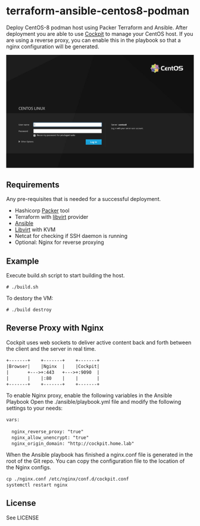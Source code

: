 
# terraform-ansible-centos8-podman

Deploy CentOS-8 podman host using Packer Terraform and Ansible. After deployment
you are able to use [Cockpit](https://cockpit-project.org/) to manage your
CentOS host. If you are using a reverse proxy, you can enable this in the
playbook so that a nginx configuration will be generated.

![CentOS-Cockpit](/files/centos8-cockpit.png)

Requirements
------------

Any pre-requisites that is needed for a successful deployment.

 - Hashicorp [Packer](https://packer.io/downloads.html) tool
 - Terraform with [libvirt](https://github.com/dmacvicar/terraform-provider-libvirt) provider
 - [Ansible](https://ansible.com)
 - [Libvirt](https://libvirt.org) with KVM
 - Netcat for checking if SSH daemon is running
 - Optional: Nginx for reverse proxying

Example
-------

Execute build.sh script to start building the host.

    # ./build.sh 

To destory the VM:

    # ./build destroy
    
Reverse Proxy with Nginx
------------------------
Cockpit uses web sockets to deliver active content back and forth between 
the client and the server in real time. 

    +-------+    +-------+    +-------+
    |Browser|    |Nginx  |    |Cockpit|
    |       +--->+:443   +--->+:9090  |
    |       |    |:80    |    |       |
    +-------+    +-------+    +-------+

To enable Nginx proxy, enable the following variables in the Ansible Playbook
Open the ./ansible/playbook.yml file and modify the following settings to your
needs:

    vars:

      nginx_reverse_proxy: "true"
      nginx_allow_unencrypt: "true"
      nginx_origin_domain: "http://cockpit.home.lab"

When the Ansible playbook has finished a nginx.conf file is generated in the
root of the Git repo. You can copy the configuration file to the location
of the Nginx configs.

    cp ./nginx.conf /etc/nginx/conf.d/cockpit.conf
    systemctl restart nginx

License
-------

See LICENSE

